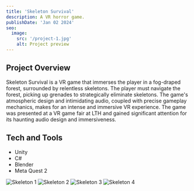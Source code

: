 ```yaml
---
title: 'Skeleton Survival'
description: A VR horror game.
publishDate: 'Jan 02 2024'
seo:
  image:
    src: '/project-1.jpg'
    alt: Project preview
---
```


<!--![Project preview](/project-1.jpg)-->

## Project Overview

Skeleton Survival is a VR game that immerses the player in a fog-draped forest, surrounded by relentless skeletons. The player must navigate the forest, picking up grenades to strategically eliminate skeletons. The game's atmospheric design and intimidating audio, coupled with precise gameplay mechanics, makes for an intense and immersive VR experience. The game was presented at a VR game fair at LTH and gained significant attention for its haunting audio design and immersiveness.

## Tech and Tools

- Unity
- C#
- Blender
- Meta Quest 2

![Skeleton 1](/astro-portfolio/skeleton-1.png)
![Skeleton 2](/astro-portfolio/skeleton-2.png)
![Skeleton 3](/astro-portfolio/skeleton-3.png)
![Skeleton 4](/astro-portfolio/skeleton-4.png)